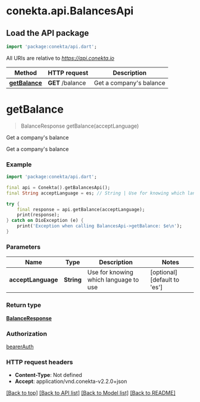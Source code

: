 # conekta.api.BalancesApi

## Load the API package
```dart
import 'package:conekta/api.dart';
```

All URIs are relative to *https://api.conekta.io*

Method | HTTP request | Description
------------- | ------------- | -------------
[**getBalance**](BalancesApi.md#getbalance) | **GET** /balance | Get a company&#39;s balance


# **getBalance**
> BalanceResponse getBalance(acceptLanguage)

Get a company's balance

Get a company's balance

### Example
```dart
import 'package:conekta/api.dart';

final api = Conekta().getBalancesApi();
final String acceptLanguage = es; // String | Use for knowing which language to use

try {
    final response = api.getBalance(acceptLanguage);
    print(response);
} catch on DioException (e) {
    print('Exception when calling BalancesApi->getBalance: $e\n');
}
```

### Parameters

Name | Type | Description  | Notes
------------- | ------------- | ------------- | -------------
 **acceptLanguage** | **String**| Use for knowing which language to use | [optional] [default to 'es']

### Return type

[**BalanceResponse**](BalanceResponse.md)

### Authorization

[bearerAuth](../README.md#bearerAuth)

### HTTP request headers

 - **Content-Type**: Not defined
 - **Accept**: application/vnd.conekta-v2.2.0+json

[[Back to top]](#) [[Back to API list]](../README.md#documentation-for-api-endpoints) [[Back to Model list]](../README.md#documentation-for-models) [[Back to README]](../README.md)

